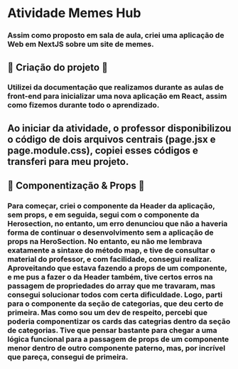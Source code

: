 # Atividade Memes Hub

### Assim como proposto em sala de aula, criei uma aplicação de Web em NextJS sobre um site de memes.

## 📝 Criação do projeto 📝

### Utilizei da documentação que realizamos durante as aulas de front-end para inicializar uma nova aplicação em React, assim como fizemos durante todo o aprendizado.
## Ao iniciar da atividade, o professor disponibilizou o código de dois arquivos centrais (page.jsx e page.module.css), copiei esses códigos e transferi para meu projeto.

## 🧩 Componentização & Props 🧩

### Para começar, criei o componente da Header da aplicação, sem props, e em seguida, segui com o componente da Herosection, no entanto, um erro denunciou que não a haveria forma de continuar o desenvolvimento sem a aplicação de props na HeroSection. No entanto, eu não me lembrava exatamente a sintaxe do método map, e tive de consultar o material do professor, e com facilidade, consegui realizar. Aproveitando que estava fazendo a props de um componente, e me pus a fazer o da Header também, tive certos erros na passagem de propriedades do array que me travaram, mas consegui solucionar todos com certa dificuldade. Logo, parti para o componente da seção de categorias, que deu certo de primeira. Mas como sou um dev de respeito, percebi que poderia componentizar os cards das categrias dentro da seção de categorias. Tive que pensar bastante para chegar a uma lógica funcional para a passagem de props de um componente menor dentro de outro componente paterno, mas, por incrível que pareça, consegui de primeira.


